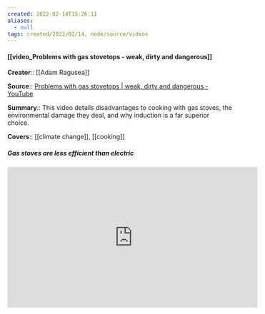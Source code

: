```yaml
---
created: 2022-02-14T15:26:11 
aliases:
  - null
tags: created/2022/02/14, node/source/videos
---
```


#### [[video_Problems with gas stovetops - weak, dirty and dangerous]]

**Creator**:: [[Adam Ragusea]]
 
**Source**:: [Problems with gas stovetops | weak, dirty and dangerous - YouTube](https://www.youtube.com/watch?v=CcAJ3_-Hou8&t=648s)

**Summary**:: This video details disadvantages to cooking with gas stoves, the environmental damage they deal, and why induction is a far superior choice. 

**Covers**:: [[climate change]], [[cooking]]

##### Gas stoves are less efficient than electric

<iframe width="560" height="315" src="https://www.youtube.com/embed/CcAJ3_-Hou8?start=71" title="YouTube video player" frameborder="0" allow="accelerometer; autoplay; clipboard-write; encrypted-media; gyroscope; picture-in-picture" allowfullscreen></iframe>
